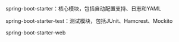 



spring-boot-starter：核心模块，包括自动配置支持、日志和YAML

spring-boot-starter-test：测试模块，包括JUnit、Hamcrest、Mockito

spring-boot-starter-web